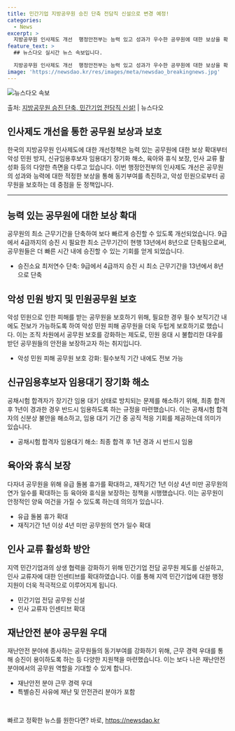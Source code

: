 ```yaml
---
title: 민간기업 지방공무원 승진 단축 전담직 신설으로 변경 예정!
categories:
  - News
excerpt: >
  지방공무원 인사제도 개선  행정안전부는 능력 있고 성과가 우수한 공무원에 대한 보상을 확대하기 위해 인사 관…
feature_text: >
  ## 뉴스다오 실시간 뉴스 속보입니다.

  지방공무원 인사제도 개선  행정안전부는 능력 있고 성과가 우수한 공무원에 대한 보상을 확대하기 위해 인사 관…
image: 'https://newsdao.kr/res/images/meta/newsdao_breakingnews.jpg'
---
```


![뉴스다오 속보](https://newsdao.kr/res/images/meta/newsdao_breakingnews.jpg)

<p>출처: <a href="https://newsdao.kr/4435" rel="dofollow">지방공무원 승진 단축, 민간기업 전담직 신설!</a> | 뉴스다오</p>

<h2 data-ke-size="size26">인사제도 개선을 통한 공무원 보상과 보호</h2>
<p data-ke-size="size16">한국의 지방공무원 인사제도에 대한 개선정책은 능력 있는 공무원에 대한 보상 확대부터 악성 민원 방지, 신규임용후보자 임용대기 장기화 해소, 육아와 휴식 보장, 인사 교류 활성화 등의 다양한 측면을 다루고 있습니다. 이번 행정안전부의 인사제도 개선은 공무원의 성과와 능력에 대한 적정한 보상을 통해 동기부여를 촉진하고, 악성 민원으로부터 공무원을 보호하는 데 중점을 둔 정책입니다.</p>
<hr>
<h2 data-ke-size="size26">능력 있는 공무원에 대한 보상 확대</h2>
<p data-ke-size="size16">공무원의 최소 근무기간을 단축하여 보다 빠르게 승진할 수 있도록 개선되었습니다. 9급에서 4급까지의 승진 시 필요한 최소 근무기간이 현행 13년에서 8년으로 단축됨으로써, 공무원들은 더 빠른 시간 내에 승진할 수 있는 기회를 얻게 되었습니다.</p>
<ul>
  <li>승진소요 최저연수 단축: 9급에서 4급까지 승진 시 최소 근무기간을 13년에서 8년으로 단축</li>
</ul>
<h2 data-ke-size="size26">악성 민원 방지 및 민원공무원 보호</h2>
<p data-ke-size="size16">악성 민원으로 인한 피해를 받는 공무원을 보호하기 위해, 필요한 경우 필수 보직기간 내에도 전보가 가능하도록 하여 악성 민원 피해 공무원을 더욱 두텁게 보호하기로 했습니다. 이는 조직 차원에서 공무원 보호를 강화하는 제도로, 민원 응대 시 불합리한 대우를 받던 공무원들의 안전을 보장하고자 하는 취지입니다.</p>
<ul>
  <li>악성 민원 피해 공무원 보호 강화: 필수보직 기간 내에도 전보 가능</li>
</ul>
<h2 data-ke-size="size26">신규임용후보자 임용대기 장기화 해소</h2>
<p data-ke-size="size16">공채시험 합격자가 장기간 임용 대기 상태로 방치되는 문제를 해소하기 위해, 최종 합격 후 1년이 경과한 경우 반드시 임용하도록 하는 규정을 마련했습니다. 이는 공채시험 합격자의 신분상 불안을 해소하고, 임용 대기 기간 중 공직 적응 기회를 제공하는데 의미가 있습니다.</p>
<ul>
  <li>공채시험 합격자 임용대기 해소: 최종 합격 후 1년 경과 시 반드시 임용</li>
</ul>
<h2 data-ke-size="size26">육아와 휴식 보장</h2>
<p data-ke-size="size16">다자녀 공무원을 위해 유급 돌봄 휴가를 확대하고, 재직기간 1년 이상 4년 미만 공무원의 연가 일수를 확대하는 등 육아와 휴식을 보장하는 정책을 시행했습니다. 이는 공무원이 안정적인 양육 여건을 가질 수 있도록 하는데 의의가 있습니다.</p>
<ul>
  <li>유급 돌봄 휴가 확대</li>
  <li>재직기간 1년 이상 4년 미만 공무원의 연가 일수 확대</li>
</ul>
<h2 data-ke-size="size26">인사 교류 활성화 방안</h2>
<p data-ke-size="size16">지역 민간기업과의 상생 협력을 강화하기 위해 민간기업 전담 공무원 제도를 신설하고, 인사 교류자에 대한 인센티브를 확대하였습니다. 이를 통해 지역 민간기업에 대한 행정 지원이 더욱 적극적으로 이루어지게 됩니다.</p>
<ul>
  <li>민간기업 전담 공무원 신설</li>
  <li>인사 교류자 인센티브 확대</li>
</ul>
<h2 data-ke-size="size26">재난안전 분야 공무원 우대</h2>
<p data-ke-size="size16">재난안전 분야에 종사하는 공무원들의 동기부여를 강화하기 위해, 근무 경력 우대를 통해 승진이 용이하도록 하는 등 다양한 지원책을 마련했습니다. 이는 보다 나은 재난안전 분야에서의 공무원 역할을 기대할 수 있게 합니다.</p>
<ul>
  <li>재난안전 분야 근무 경력 우대</li>
  <li>특별승진 사유에 재난 및 안전관리 분야가 포함</li>
</ul>
<p data-ke-size="size16">&nbsp;</p> 

빠르고 정확한 뉴스를 원한다면? 바로, <a href="https://newsdao.kr" rel="dofollow">https://newsdao.kr</a>


    
